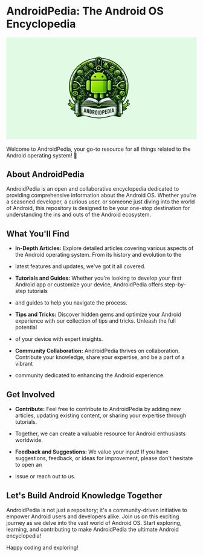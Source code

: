 # AndroidPedia: The Android OS Encyclopedia

![AndroidPedia Logo](res/androidpedialogo.png)


Welcome to AndroidPedia, your go-to resource for all things related to the Android operating system! 📱

## About AndroidPedia

AndroidPedia is an open and collaborative encyclopedia dedicated to providing comprehensive information about the Android OS. 
Whether you're a seasoned developer, a curious user, or someone just diving into the world of Android, this repository is designed to be your 
one-stop destination for understanding the ins and outs of the Android ecosystem.

## What You'll Find

- **In-Depth Articles:** Explore detailed articles covering various aspects of the Android operating system. From its history and evolution to the
- latest features and updates, we've got it all covered.

- **Tutorials and Guides:** Whether you're looking to develop your first Android app or customize your device, AndroidPedia offers step-by-step tutorials
- and guides to help you navigate the process.

- **Tips and Tricks:** Discover hidden gems and optimize your Android experience with our collection of tips and tricks. Unleash the full potential
- of your device with expert insights.

- **Community Collaboration:** AndroidPedia thrives on collaboration. Contribute your knowledge, share your expertise, and be a part of a vibrant
- community dedicated to enhancing the Android experience.

## Get Involved

- **Contribute:** Feel free to contribute to AndroidPedia by adding new articles, updating existing content, or sharing your expertise through tutorials.
- Together, we can create a valuable resource for Android enthusiasts worldwide.

- **Feedback and Suggestions:** We value your input! If you have suggestions, feedback, or ideas for improvement, please don't hesitate to open an
- issue or reach out to us.

## Let's Build Android Knowledge Together

AndroidPedia is not just a repository; it's a community-driven initiative to empower Android users and developers alike. Join us on this exciting 
journey as we delve into the vast world of Android OS. Start exploring, learning, and contributing to make AndroidPedia the ultimate Android encyclopedia!

Happy coding and exploring!

